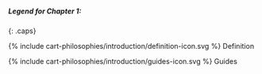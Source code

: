 ##### Legend for Chapter 1:
{: .caps}

{% include cart-philosophies/introduction/definition-icon.svg %} Definition

{% include cart-philosophies/introduction/guides-icon.svg %} Guides
